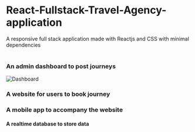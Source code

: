 # React-Fullstack-Travel-Agency-application
A responsive full stack application made with Reactjs and CSS with minimal dependencies<br/><br/>
### An admin dashboard to post journeys
![Dashboard](https://user-images.githubusercontent.com/37277895/158637176-d1ad5594-45b6-4653-aae2-cbe53a5feec8.gif)

### A website for users to book journey
### A mobile app to accompany the website
#### A realtime database to store data
